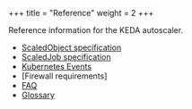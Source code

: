 +++
title = "Reference"
weight = 2
+++

Reference information for the KEDA autoscaler.

- [ScaledObject specification](./scaledobject-spec)
- [ScaledJob specification](./scaledjob-spec)
- [Kubernetes Events](./events)
- [Firewall requirements]
- [FAQ](./faq.md)
- [Glossary](./glossary.md)